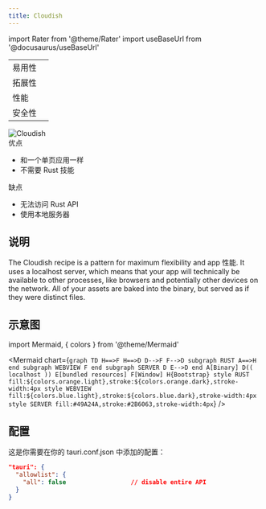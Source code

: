 ```yaml
---
title: Cloudish
---
```


import Rater from '@theme/Rater'
import useBaseUrl from '@docusaurus/useBaseUrl'

<div className="row">
  <div className="col col--4">
    <table>
      <tr>
        <td>易用性</td>
        <td><Rater value="5"/></td>
      </tr>
      <tr>
        <td>拓展性</td>
        <td><Rater value="3"/></td>
      </tr>
      <tr>
        <td>性能</td>
        <td><Rater value="3"/></td>
      </tr>
      <tr>
        <td>安全性</td>
        <td><Rater value="2"/></td>
      </tr>
    </table>
  </div>
  <div className="col col--4 pattern-logo">
    <img src={useBaseUrl('img/patterns/Cloudish.png')} alt="Cloudish" />
  </div>
    <div className="col col--4">
    优点
    <ul>
      <li>和一个单页应用一样</li>
      <li>不需要 Rust 技能</li>
    </ul>
    缺点
    <ul>
      <li>无法访问 Rust API</li>
      <li>使用本地服务器</li>
    </ul>
  </div>
</div>

## 说明

The Cloudish recipe is a pattern for maximum flexibility and app 性能. It uses a localhost server, which means that your app will technically be available to other processes, like browsers and potentially other devices on the network. All of your assets are baked into the binary, but served as if they were distinct files.

## 示意图

import Mermaid, { colors } from '@theme/Mermaid'

<Mermaid chart={`graph TD
      H==>F
      H==>D
      D-->F
      F-->D
      subgraph RUST
      A==>H
      end
      subgraph WEBVIEW
      F
      end
      subgraph SERVER
      D
      E-->D
      end
      A[Binary]
      D(( localhost ))
      E[bundled resources]
      F[Window]
      H{Bootstrap}
      style RUST fill:${colors.orange.light},stroke:${colors.orange.dark},stroke-width:4px
      style WEBVIEW fill:${colors.blue.light},stroke:${colors.blue.dark},stroke-width:4px
      style SERVER fill:#49A24A,stroke:#2B6063,stroke-width:4px`} />


## 配置

这是你需要在你的 tauri.conf.json 中添加的配置：
```json
"tauri": {
  "allowlist": {
    "all": false                  // disable entire API
  }
}

```
